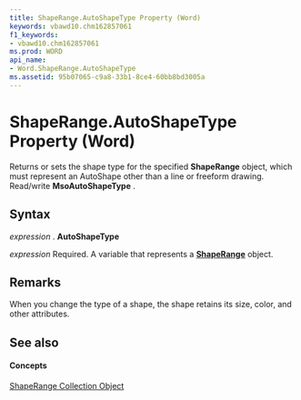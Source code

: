 ```yaml
---
title: ShapeRange.AutoShapeType Property (Word)
keywords: vbawd10.chm162857061
f1_keywords:
- vbawd10.chm162857061
ms.prod: WORD
api_name:
- Word.ShapeRange.AutoShapeType
ms.assetid: 95b07065-c9a8-33b1-8ce4-60bb8bd3005a
---
```



# ShapeRange.AutoShapeType Property (Word)

Returns or sets the shape type for the specified  **ShapeRange** object, which must represent an AutoShape other than a line or freeform drawing. Read/write **MsoAutoShapeType** .


## Syntax

 _expression_ . **AutoShapeType**

 _expression_ Required. A variable that represents a **[ShapeRange](shaperange-object-word.md)** object.


## Remarks

When you change the type of a shape, the shape retains its size, color, and other attributes.


## See also


#### Concepts


[ShapeRange Collection Object](shaperange-object-word.md)

